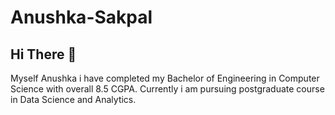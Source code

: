 # Anushka-Sakpal
## Hi There 👋
Myself Anushka i have completed my Bachelor of Engineering in Computer Science with overall 8.5 CGPA.
Currently i am pursuing postgraduate course in Data Science and Analytics.
